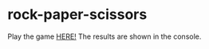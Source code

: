# rock-paper-scissors

Play the game [HERE!](https://cere-0.github.io/rock-paper-scissors/) The results are shown in the console. 
